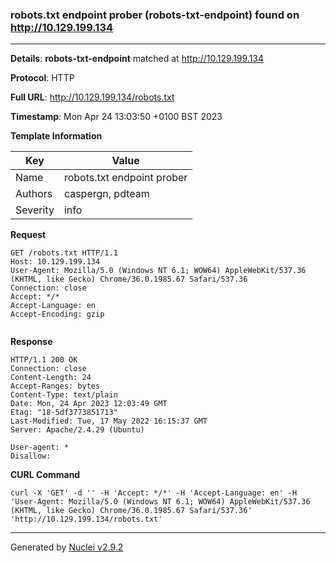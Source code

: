 ### robots.txt endpoint prober (robots-txt-endpoint) found on http://10.129.199.134
---
**Details**: **robots-txt-endpoint**  matched at http://10.129.199.134

**Protocol**: HTTP

**Full URL**: http://10.129.199.134/robots.txt

**Timestamp**: Mon Apr 24 13:03:50 +0100 BST 2023

**Template Information**

| Key | Value |
|---|---|
| Name | robots.txt endpoint prober |
| Authors | caspergn, pdteam |
| Severity | info |

**Request**
```http
GET /robots.txt HTTP/1.1
Host: 10.129.199.134
User-Agent: Mozilla/5.0 (Windows NT 6.1; WOW64) AppleWebKit/537.36 (KHTML, like Gecko) Chrome/36.0.1985.67 Safari/537.36
Connection: close
Accept: */*
Accept-Language: en
Accept-Encoding: gzip


```

**Response**
```http
HTTP/1.1 200 OK
Connection: close
Content-Length: 24
Accept-Ranges: bytes
Content-Type: text/plain
Date: Mon, 24 Apr 2023 12:03:49 GMT
Etag: "18-5df3773851713"
Last-Modified: Tue, 17 May 2022 16:15:37 GMT
Server: Apache/2.4.29 (Ubuntu)

User-agent: *
Disallow:

```


**CURL Command**
```
curl -X 'GET' -d '' -H 'Accept: */*' -H 'Accept-Language: en' -H 'User-Agent: Mozilla/5.0 (Windows NT 6.1; WOW64) AppleWebKit/537.36 (KHTML, like Gecko) Chrome/36.0.1985.67 Safari/537.36' 'http://10.129.199.134/robots.txt'
```
---
Generated by [Nuclei v2.9.2](https://github.com/projectdiscovery/nuclei)